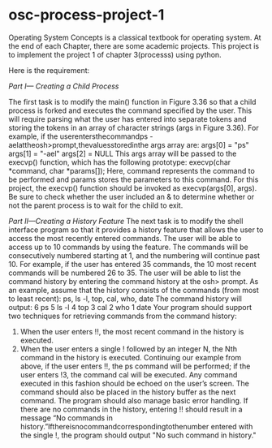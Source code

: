 # osc-process-project-1
Operating System Concepts is a classical textbook for operating system. At the end of each Chapter, there are some academic projects. This project is to implement the project 1 of chapter 3(processs) using python.

Here is the requirement:

*Part I— Creating a Child Process*

The first task is to modify the main() function in Figure 3.36 so that a child process is forked and executes the command specified by the user. This will require parsing what the user has entered into separate tokens and storing the tokens in an array of character strings (args in Figure 3.36). For example, if the userentersthecommandps -aelattheosh>prompt,thevaluesstoredinthe args array are:
   args[0] = "ps"
   args[1] = "-ael"
   args[2] = NULL
This args array will be passed to the execvp() function, which has the following prototype:
   execvp(char *command, char *params[]);
Here, command represents the command to be performed and params stores the parameters to this command. For this project, the execvp() function should be invoked as execvp(args[0], args). Be sure to check whether the user included an & to determine whether or not the parent process is to wait for the child to exit.

*Part II—Creating a History Feature*
The next task is to modify the shell interface program so that it provides a history feature that allows the user to access the most recently entered commands. The user will be able to access up to 10 commands by using the feature. The commands will be consecutively numbered starting at 1, and the numbering will continue past 10. For example, if the user has entered 35 commands, the 10 most recent commands will be numbered 26 to 35.
The user will be able to list the command history by entering the command
history
at the osh> prompt. As an example, assume that the history consists of the
commands (from most to least recent):
ps, ls -l, top, cal, who, date The command history will output:
     6 ps
     5 ls -l
     4 top
     3 cal
     2 who
     1 date
Your program should support two techniques for retrieving commands from the command history:
1. When the user enters !!, the most recent command in the history is executed.
2. When the user enters a single ! followed by an integer N, the Nth command in the history is executed.
Continuing our example from above, if the user enters !!, the ps command
will be performed; if the user enters !3, the command cal will be executed. Any command executed in this fashion should be echoed on the user’s screen. The command should also be placed in the history buffer as the next command.
The program should also manage basic error handling. If there are no commands in the history, entering !! should result in a message “No commands in history.”Ifthereisnocommandcorrespondingtothenumber entered with the single !, the program should output "No such command in history."
